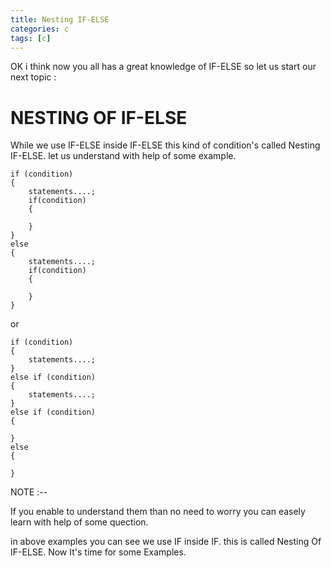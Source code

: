 ```yaml
---
title: Nesting IF-ELSE
categories: c
tags: [c]
---
```


OK i think now you all has a great knowledge of IF-ELSE so let us start our
next topic :

# NESTING OF IF-ELSE 

While we use IF-ELSE inside IF-ELSE this kind of
condition's called Nesting IF-ELSE.
let us understand with help of some example.

```
if (condition)
{
    statements....;
    if(condition)
    {

    }
}
else
{
    statements....;
    if(condition)
    {

    }
}
```

or



```
if (condition)
{
    statements....;
}
else if (condition)
{
    statements....;
}
else if (condition)
{

}
else
{

}
```

NOTE :--

If you enable to understand them than no need to worry you can easely learn
with help of some quection.

in above examples you can see we use IF inside IF.
this is called Nesting Of IF-ELSE.
Now It's time for some Examples.
